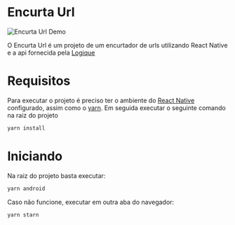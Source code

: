 # Encurta Url

![Encurta Url Demo](https://media4.giphy.com/media/HBi4Dln4UaEKKUJ4ZL/giphy.gif)

O Encurta Url é um projeto de um encurtador de urls utilizando React Native e a api fornecida pela [Logique](https://www.logiquesistemas.com.br/)

# Requisitos

Para executar o projeto é preciso ter o ambiente do [React Native](https://reactnative.dev/) configurado, assim como o [yarn](https://yarnpkg.com/).
Em seguida executar o seguinte comando na raiz do projeto

```sh
yarn install
```

# Iniciando

Na raiz do projeto basta executar:

```sh
yarn android
```

Caso não funcione, executar em outra aba do navegador:

```sh
yarn starn
```
